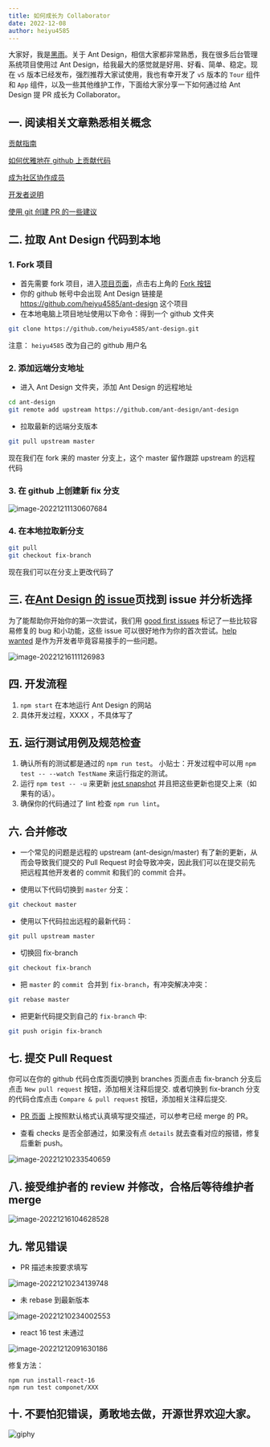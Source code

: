 ```yaml
---
title: 如何成长为 Collaborator
date: 2022-12-08
author: heiyu4585
---
```


大家好，我是[黑雨](https://github.com/heiyu4585)。关于 Ant Design，相信大家都非常熟悉，我在很多后台管理系统项目使用过 Ant Design，给我最大的感觉就是好用、好看、简单、稳定。现在 `v5` 版本已经发布，强烈推荐大家试使用，我也有幸开发了 `v5` 版本的 `Tour` 组件和 `App` 组件，以及一些其他维护工作，下面给大家分享一下如何通过给 Ant Design 提 PR 成长为 Collaborator。

## 一. 阅读相关文章熟悉相关概念

[贡献指南](https://ant.design/docs/react/contributing-cn)

[如何优雅地在 github 上贡献代码](https://segmentfault.com/a/1190000000736629)

[成为社区协作成员](https://github.com/ant-design/ant-design/wiki/Collaborators#how-to-apply-for-being-a-collaborator)

[开发者说明](https://github.com/ant-design/ant-design/wiki/Development)

[使用 git 创建 PR 的一些建议](https://github.com/ant-design/ant-design/discussions/37051)

## 二. 拉取 Ant Design 代码到本地

### 1. Fork 项目

- 首先需要 fork 项目，进入[项目页面](https://github.com/ant-design/ant-design)，点击右上角的 [Fork 按钮](https://github.com/ant-design/ant-design/fork)
- 你的 github 帐号中会出现 Ant Design 链接是 https://github.com/heiyu4585/ant-design 这个项目
- 在本地电脑上项目地址使用以下命令：得到一个 github 文件夹

```bash
git clone https://github.com/heiyu4585/ant-design.git
```

注意： `heiyu4585` 改为自己的 github 用户名

### 2. 添加远端分支地址

- 进入 Ant Design 文件夹，添加 Ant Design 的远程地址

```bash
cd ant-design
git remote add upstream https://github.com/ant-design/ant-design
```

- 拉取最新的远端分支版本

```bash
git pull upstream master
```

现在我们在 fork 来的 master 分支上，这个 master 留作跟踪 upstream 的远程代码

### 3. 在 github 上创建新 fix 分支

![image-20221211130607684](https://user-images.githubusercontent.com/10607168/208016775-623abfe7-fa7f-438d-abc3-be445e52d8c5.png)

### 4. 在本地拉取新分支

```bash
git pull
git checkout fix-branch
```

现在我们可以在分支上更改代码了

## 三. 在[Ant Design 的 issue](https://github.com/ant-design/ant-design/issues)页找到 issue 并分析选择

为了能帮助你开始你的第一次尝试，我们用 [good first issues](https://github.com/ant-design/ant-design/issues?q=is%3Aissue+is%3Aopen+label%3A"good+first+issue") 标记了一些比较容易修复的 bug 和小功能，这些 issue 可以很好地作为你的首次尝试。[help wanted](https://github.com/ant-design/ant-design/issues?q=is%3Aissue+is%3Aopen+label%3A%22help+wanted%22) 是作为开发者毕竟容易接手的一些问题。

![image-20221216111126983](https://user-images.githubusercontent.com/10607168/208016864-fd72d378-a5db-4c20-9a34-b136d5e7c446.png)

## 四. 开发流程

1. `npm start` 在本地运行 Ant Design 的网站
2. 具体开发过程，XXXX ，不具体写了

## 五. 运行测试用例及规范检查

1. 确认所有的测试都是通过的 `npm run test`。 小贴士：开发过程中可以用 `npm test -- --watch TestName` 来运行指定的测试。
2. 运行 `npm test -- -u` 来更新 [jest snapshot](https://facebook.github.io/jest/docs/en/snapshot-testing.html#snapshot-testing-with-jest) 并且把这些更新也提交上来（如果有的话）。
3. 确保你的代码通过了 lint 检查 `npm run lint`。

## 六. 合并修改

- 一个常见的问题是远程的 upstream (ant-design/master) 有了新的更新，从而会导致我们提交的 Pull Request 时会导致冲突，因此我们可以在提交前先把远程其他开发者的 commit 和我们的 commit 合并。

- 使用以下代码切换到 `master` 分支：

```bash
git checkout master
```

- 使用以下代码拉出远程的最新代码：

```bash
git pull upstream master
```

- 切换回 fix-branch

```bash
git checkout fix-branch
```

- 把 `master` 的 `commit `合并到 `fix-branch`，有冲突解决冲突：

```bash
git rebase master
```

- 把更新代码提交到自己的 `fix-branch` 中:

```bash
git push origin fix-branch
```

## 七. 提交 Pull Request

你可以在你的 github 代码仓库页面切换到 branches 页面点击 fix-branch 分支后点击 `New pull request` 按钮，添加相关注释后提交. 或者切换到 fix-branch 分支的代码仓库点击 `Compare & pull request` 按钮，添加相关注释后提交.

- [PR 页面](https://github.com/ant-design/ant-design/pulls) 上按照默认格式认真填写提交描述，可以参考已经 merge 的 PR。

- 查看 checks 是否全部通过，如果没有点 `details` 就去查看对应的报错，修复后重新 push。

![image-20221210233540659](https://user-images.githubusercontent.com/10607168/208016178-5edb30af-7191-4ca0-a2d1-17c833f9ed92.png)

## 八. 接受维护者的 review 并修改，合格后等待维护者 merge

![image-20221216104628528](https://user-images.githubusercontent.com/10607168/208016926-f8ec6cf3-a599-481f-9611-d894975ab5f5.png)

## 九. 常见错误

- PR 描述未按要求填写

![image-20221210234139748](https://user-images.githubusercontent.com/10607168/208016993-7b1b6838-5944-4098-85ed-d0ea4567f42f.png)

- 未 rebase 到最新版本

![image-20221210234002553](https://user-images.githubusercontent.com/10607168/208017056-9a209552-29f3-48ab-ad09-90fde458147c.png)

- react 16 test 未通过

![image-20221212091630186](https://user-images.githubusercontent.com/10607168/208017142-c9ee4169-f2d0-4085-bcff-6c859ec54e71.png)

修复方法：

```
npm run install-react-16
npm run test componet/XXX
```

## 十. 不要怕犯错误，勇敢地去做，开源世界欢迎大家。

![giphy](https://user-images.githubusercontent.com/10607168/208015974-04c3f09b-b5e8-4ef7-af00-0bb5652ec619.gif)
